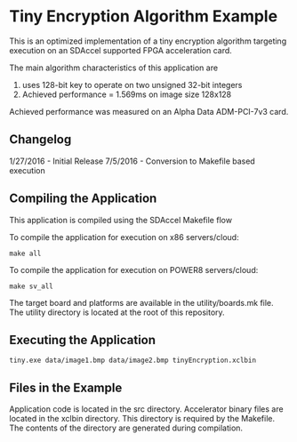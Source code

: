 Tiny Encryption Algorithm Example
===============================

This is an optimized implementation of a tiny encryption algorithm
targeting execution on an SDAccel supported FPGA acceleration card.

The main algorithm characteristics of this application are
1. uses 128-bit key to operate on two unsigned 32-bit integers
2. Achieved performance = 1.569ms on image size 128x128

Achieved performance was measured on an Alpha Data ADM-PCI-7v3 card.

Changelog
----------
1/27/2016 - Initial Release
7/5/2016  - Conversion to Makefile based execution


Compiling the Application
---------------------------
This application is compiled using the SDAccel Makefile flow

To compile the application for execution on x86 servers/cloud:

```
make all
```

To compile the application for execution on POWER8 servers/cloud:
```
make sv_all
```

The target board and platforms are available in the utility/boards.mk file. The utility directory is located at the root of this repository.


Executing the Application
---------------------------
```
tiny.exe data/image1.bmp data/image2.bmp tinyEncryption.xclbin
```

Files in the Example
---------------------
Application code is located in the src directory.
Accelerator binary files are located in the xclbin directory. This directory is required by the Makefile. The contents of the directory are generated during compilation.

